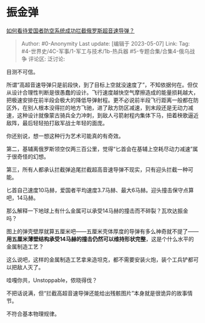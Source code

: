 # 振金弹
[如何看待爱国者防空系统成功拦截俄罗斯超音速导弹？](https://www.zhihu.com/question/599330907/answer/3016471097)

> Author: #0-Anonymity
> Last update: [编辑于 2023-05-07]
> Link:
> Tag: #4-世界史/4C-军事/1-军工与技术/1b-热兵器 #5-专题合集/合集4-俄乌战争 
> 评论区:
> 泛讨论:

目测不可信。

所谓“高超音速导弹只是前段快，到了目标上空就没速度了”，不知依据何在。但仅从设计合理性判断是很愚蠢的设计。飞行速度越快空气摩擦造成的能量损耗越大，把极速安排在前半段会极大的降低导弹射程。更不必说前半段飞行距离一般都在防区外，在别人根本没得拦的地方飞驰，进了敌方防区减速，到末段还是无动力减速，这种设计就像蒙古骑兵全力冲刺，到敌人弓箭射程内集体下马，扭着秧歌逼近敌阵，最后轻轻拍打敌军战士年轻的面庞。

你还别说，想一想这种行为艺术可能真的有奇效。

第二，基辅离俄罗斯领空仅两三百公里，觉得“匕首会在基辅上空耗尽动力减速”属于很奇怪的幻想。

第三，所有人都承认拦截弹追尾拦截超高音速导弹不现实，只有迎头拦截一种可能。

匕首自己速度10马赫，爱国者平均速度3.7马赫、最大6马赫。迎头撞击保守点算吧，14马赫。

那么解释一下地球上有什么金属可以承受14马赫的撞击而不碎裂？瓦坎达振金吗？

图上的弹壳壁厚就算五厘米吧——五厘米壳体厚度的导弹有多么神奇就不提了——**用五厘米薄壁结构承受14马赫的撞击仍然可以维持形状完整**，这是个什么水平的金属制造工艺？

这么说吧，这样的金属制造工艺拿来造坦克，都不需要安装火炮，装个工兵铲都可以把敌人灭了。

哇嘎你共，Unstoppable，侬晓得伐？

不把话说满，但“拦截高超音速导弹还能给出残骸图片”本身就是很诡异的故事情节。

不符合基本物理规律。